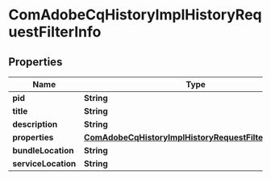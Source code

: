 

# ComAdobeCqHistoryImplHistoryRequestFilterInfo

## Properties

Name | Type | Description | Notes
------------ | ------------- | ------------- | -------------
**pid** | **String** |  |  [optional]
**title** | **String** |  |  [optional]
**description** | **String** |  |  [optional]
**properties** | [**ComAdobeCqHistoryImplHistoryRequestFilterProperties**](ComAdobeCqHistoryImplHistoryRequestFilterProperties.md) |  |  [optional]
**bundleLocation** | **String** |  |  [optional]
**serviceLocation** | **String** |  |  [optional]



